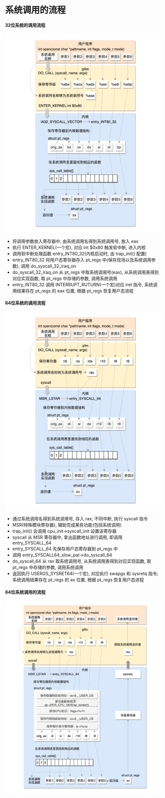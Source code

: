 # 系统调用的流程

#### 32位系统的调用流程
![566299fe7411161bae25b62e7fe20506](media/15553724756526/566299fe7411161bae25b62e7fe20506.jpg)
* 将调用参数放入寄存器中, 由系统调用名得到系统调用号, 放入 eax
* 执行 ENTER_KERNEL(一个宏), 对应 int $0x80 触发软中断, 进入内核
* 调用软中断处理函数 entry_INT80_32(内核启动时, 由 trap_init() 配置)
* entry_INT80_32 将用户态寄存器存入 pt_regs 中(保存现场以及系统调用参数), 调用 do_syscall_32_iraq_on 
* do_syscall_32_iraq_on 从 pt_regs 中取系统调用号(eax), 从系统调用表得到对应实现函数, 取 pt_regs 中存储的参数, 调用系统调用
* entry_INT80_32 调用 INTERRUPT_RUTURN(一个宏)对应 iret 指令, 系统调用结果存在 pt_regs 的 eax 位置, 根据 pt_regs 恢复用户态进程

#### 64位系统的调用流程
![1fc62ab8406c218de6e0b8c7e01fdbd7](media/15553724756526/1fc62ab8406c218de6e0b8c7e01fdbd7.jpg)
* 通过系统调用名得到系统调用号, 存入 rax; 不同中断, 执行 syscall 指令
* MSR(特殊模块寄存器), 辅助完成某些功能(包括系统调用)
* trap_init() 会调用 cpu_init->syscall_init 设置该寄存器
* syscall 从 MSR 寄存器中, 拿出函数地址进行调用, 即调用 entry_SYSCALL_64
* entry_SYSCALL_64 先保存用户态寄存器到 pt_regs 中
* 调用 entry_SYSCALL64_slow_pat->do_syscall_64
* do_syscall_64 从 rax 取系统调用号, 从系统调用表得到对应实现函数, 取 pt_regs 中存储的参数, 调用系统调用
* 返回执行 USERGS_SYSRET64(一个宏), 对应执行 swapgs 和 sysretq 指令; 系统调用结果存在 pt_regs 的 ax 位置, 根据 pt_regs 恢复用户态进程

#### 64位系统调用的流程
![868db3f559ad08659ddc74db07a9a0a5-2](media/15553724756526/868db3f559ad08659ddc74db07a9a0a5-2.jpg)

